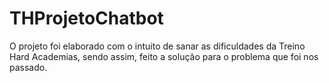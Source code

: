# THProjetoChatbot

O projeto foi elaborado com o intuito de sanar as dificuldades da Treino Hard Academias, sendo assim, feito a solução para o problema que foi nos passado.
